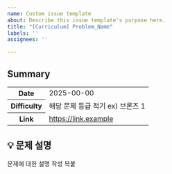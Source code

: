 ```yaml
---
name: Custom issue template
about: Describe this issue template's purpose here.
title: "[Curriculum] Problem_Name"
labels: ''
assignees: ''

---
```


## Summary
<table>
  <tr>
    <th>Date</th>
    <td>2025-00-00</td>
  </tr>
  <tr>
    <th>Difficulty</th>
    <td>해당 문제 등급 적기 ex) 브론즈 1</td>
  </tr>
  <tr>
    <th>Link</th>
    <td><a href='https://link.example' target='_blank' >https://link.example</a>
    </td>
  </tr>
</table>


## 💡 문제 설명
문제에 대한 설명 작성 복붙
